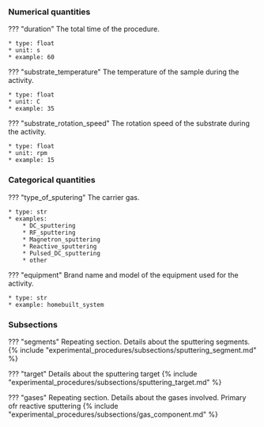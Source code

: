 ### Numerical quantities
??? "duration"
    The total time of the procedure. 

    * type: float
    * unit: s
    * example: 60

??? "substrate_temperature"
    The temperature of the sample during the activity. 

    * type: float
    * unit: C
    * example: 35    

??? "substrate_rotation_speed"
    The rotation speed of the substrate during the activity.

    * type: float
    * unit: rpm
    * example: 15   

### Categorical quantities
??? "type_of_sputering"
    The carrier gas.

    * type: str
    * examples:
        * DC_sputtering
        * RF_sputtering
        * Magnetron_sputtering
        * Reactive_sputtering
        * Pulsed_DC_sputtering
        * other

??? "equipment"
    Brand name and model of the equipment used for the activity.

    * type: str
    * example: homebuilt_system   

### Subsections
??? "segments"
    Repeating section. Details about the sputtering segments.
    {% include "experimental_procedures/subsections/sputtering_segment.md" %}

??? "target"
    Details about the sputtering target
    {% include "experimental_procedures/subsections/sputtering_target.md" %} 

??? "gases"
    Repeating section. Details about the gases involved. Primary ofr reactive sputtering
    {% include "experimental_procedures/subsections/gas_component.md" %}       